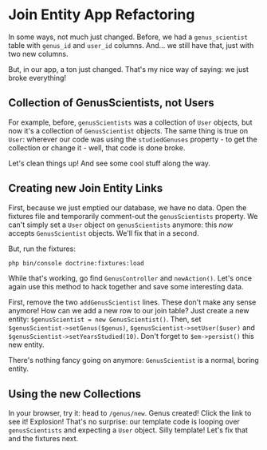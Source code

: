 # Join Entity App Refactoring

In some ways, not much just changed. Before, we had a `genus_scientist` table
with `genus_id` and `user_id` columns. And... we still have that, just with two
new columns.

But, in our app, a ton just changed. That's my nice way of saying: we just broke
everything!

## Collection of GenusScientists, not Users

For example, before, `genusScientists` was a collection of `User` objects, but now
it's a collection of `GenusScientist` objects. The same thing is true on `User`:
wherever our code was using the `studiedGenuses` property - to get the collection
or change it - well, that code is done broke.

Let's clean things up! And see some cool stuff along the way.

## Creating new Join Entity Links

First, because we just emptied our database, we have no data. Open the fixtures
file and temporarily comment-out the `genusScientists` property. We can't simply set
a `User` object on `genusScientists` anymore: this *now* accepts `GenusScientist`
objects. We'll fix that in a second.

But, run the fixtures:

```bash
php bin/console doctrine:fixtures:load
```

While that's working, go find `GenusController` and `newAction()`. Let's once again
use this method to hack together and save some interesting data.

First, remove the two `addGenusScientist` lines. These don't make any sense anymore!
How can we add a new row to our join table? Just create a new entity:
`$genusScientist = new GenusScientist()`. Then, set `$genusScientist->setGenus($genus)`,
`$genusScientist->setUser($user)` and `$genusScientist->setYearsStudied(10)`. Don't
forget to `$em->persist()` this new entity.

There's nothing fancy going on anymore: `GenusScientist` is a normal, boring entity.

## Using the new Collections

In your browser, try it: head to `/genus/new`. Genus created! Click the link to
see it! Explosion! That's no surprise: our template code is looping over `genusScientists`
and expecting a `User` object. Silly template! Let's fix that and the fixtures next.
